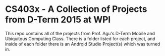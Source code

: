 # CS403x - A Collection of Projects from D-Term 2015 at WPI
This repo contains all of the projects from Prof. Agu's D-Term Mobile and Ubiquitous Computing Class. There is a folder listed for each project, and inside of each folder there is an Android Studio Project(s) which was turned in.
